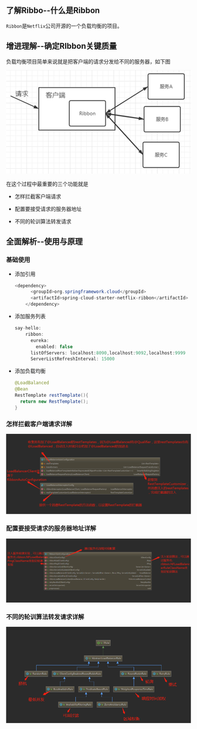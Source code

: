 ## 了解Ribbo--什么是Ribbon

`Ribbon`是`Netflix`公司开源的一个负载均衡的项目。

## 增进理解--确定RIbbon关键质量

负载均衡项目简单来说就是把客户端的请求分发给不同的服务器，如下图

![SpringCloud笔记2-负载均衡](SpringCloud笔记2-负载均衡.png)

在这个过程中最重要的三个功能就是

- 怎样拦截客户端请求

- 配置要接受请求的服务器地址
- 不同的轮训算法转发请求

## 全面解析--使用与原理

### 基础使用

- 添加引用

  ```java
  <dependency>
        <groupId>org.springframework.cloud</groupId>
        <artifactId>spring-cloud-starter-netflix-ribbon</artifactId>
      </dependency>
  ```
- 添加服务列表
  ```java
  say-hello:
      ribbon:
        eureka:
          enabled: false
        listOfServers: localhost:8090,localhost:9092,localhost:9999
        ServerListRefreshInterval: 15000
  ```
- 添加负载均衡
  ```java
  @LoadBalanced
  @Bean
  RestTemplate restTemplate(){
	return new RestTemplate();
  }
  ```

### 怎样拦截客户端请求详解
![设置拦截器](笔记2-设置拦截器.png)
### 配置要接受请求的服务器地址详解
![加载rule](笔记2-加载rule.png)
### 不同的轮训算法转发请求详解
![各轮询规则](笔记2-各轮询规则.png)